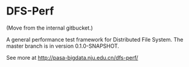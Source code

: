 DFS-Perf
============
(Move from the internal gitbucket.)

A general performance test framework for Distributed File System. The master branch is in version 0.1.0-SNAPSHOT.

See more at http://pasa-bigdata.nju.edu.cn/dfs-perf/



